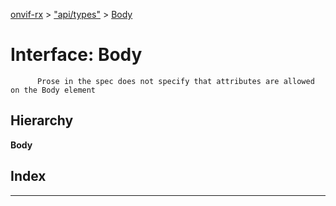 [onvif-rx](../README.md) > ["api/types"](../modules/_api_types_.md) > [Body](../interfaces/_api_types_.body.md)

# Interface: Body

```
      Prose in the spec does not specify that attributes are allowed on the Body element
```

## Hierarchy

**Body**

## Index

---

